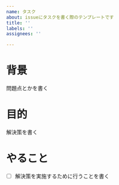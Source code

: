 ```yaml
---
name: タスク
about: issueにタスクを書く際のテンプレートです
title: ''
labels: ''
assignees: ''

---
```


# 背景
問題点とかを書く

# 目的
解決策を書く

# やること
- [ ] 解決策を実施するために行うことを書く
